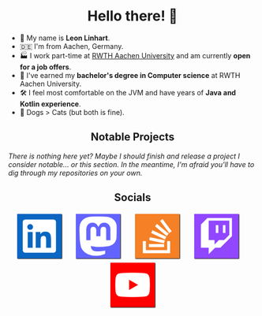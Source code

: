 <h1 align="center">Hello there! 👋</h1>

- 🧑 My name is **Leon Linhart**.
- 🇩🇪 I'm from Aachen, Germany.
- 🏭 I work part-time at [RWTH Aachen University](https://www.rwth-aachen.de) and am currently **open for a job offers**.
- 🏫 I've earned my **bachelor's degree in Computer science** at RWTH Aachen University.
- 🛠️ I feel most comfortable on the JVM and have years of **Java and Kotlin experience**.
- 🐶 Dogs > Cats (but both is fine).


<h2 align="center">Notable Projects</h2>

_There is nothing here yet? Maybe I should finish and release a project I consider notable... or this section. In the meantime, I'm afraid you'll have to dig through my repositories on your own._


<h2 align="center">Socials</h2>

<p align="middle">
<a href="https://www.linkedin.com/in/leon-linhart-5a903619b"><img src="assets/tiles/linkedin.png" alt="LinkedIn" width="96" /></a>&nbsp; &nbsp; &nbsp;
<a href="https://mastodon.social/@themrmilchmann"><img src="assets/tiles/mastodon.png" alt="Mastodon" width="96" /></a>&nbsp; &nbsp; &nbsp;
<a href="https://stackoverflow.com/users/11547351/themrmilchmann"><img src="assets/tiles/stackoverflow.png" alt="StackOverflow" width="96" /></a>&nbsp; &nbsp; &nbsp;
<a href="https://twitch.com/TheMrMilchmann"><img src="assets/tiles/twitch.png" alt="Twitch" width="96" /></a>&nbsp; &nbsp; &nbsp;
<a href="https://youtube.com/TheMrMilchmann"><img src="assets/tiles/youtube.png" alt="YouTube" width="96" /></a>
</p>